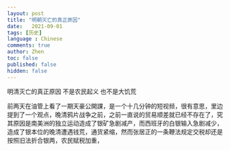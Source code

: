 ```yaml
---
layout: post
title: "明朝灭亡的真正原因"
date:   2021-09-01
tags: [历史]
language : Chinese
comments: true
author: Zhen
toc: false
published: false
hidden: false
---
```

明清灭亡的真正原因 不是农民起义 也不是大饥荒

前两天在油管上看了一期天豪公開課，是一个十几分钟的短视频，很有意思，里边提到了一个观点，晚清鸦片战争之前，之前一直说的贸易顺差就已经不存在了，究其原因是南美洲的独立运动造成了银矿急剧减产，而西班牙的白银输入急剧减少，造成了银本位的晚清遭遇钱荒，通货紧缩，然而张居正的一条鞭法规定交税却还是按照旧法折合银两，农民赋税加重，
<!--stackedit_data:
eyJoaXN0b3J5IjpbMTMyMjAzMzM4NV19
-->